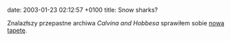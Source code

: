 date: 2003-01-23 02:12:57 +0100
title: Snow sharks?

Znalazłszy przepastne archiwa <cite>Calvina and Hobbesa</cite> sprawiłem sobie [nową tapetę](wycinki/snow-sharks.png 'That guy’s a goner').
